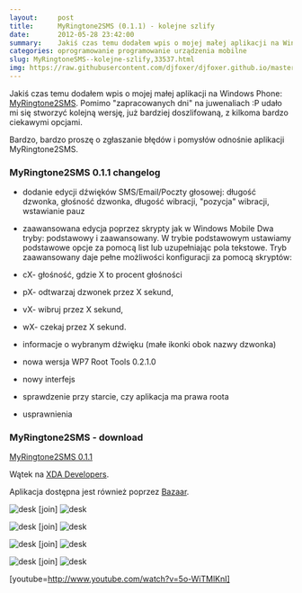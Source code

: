 ```yaml
---
layout:     post
title:      MyRingtone2SMS (0.1.1) - kolejne szlify
date:       2012-05-28 23:42:00
summary:    Jakiś czas temu dodałem wpis o mojej małej aplikacji na Windows Phone —  MyRingtone2SMS.  Pomimo "zapracowanych dni" na juwenaliach  — P udało mi się stworzyć kolejną wersję, już bardziej doszlifowaną, z kilkoma bardzo ciekawymi opcjami.Bardzo, bardzo proszę o zgłaszanie błędów i pomysłów odnośnie aplikacji MyRingtone2SMS.MyRingtone2SMS 0.1.1 changelogdodanie edycji dźwięków SMS/Email/Poczty głosowej — ...
categories: oprogramowanie programowanie urządzenia mobilne
slug: MyRingtoneSMS--kolejne-szlify,33537.html
img: https://raw.githubusercontent.com/djfoxer/djfoxer.github.io/master/_img/2012-5-28-_147_/g_-_-x-_-_-_x20120528231234_0.jpg
---
```




Jakiś czas temu dodałem wpis o mojej małej aplikacji na Windows Phone: [MyRingtone2SMS](http://www.dobreprogramy.pl/djfoxer/MyRingtoneSMS-bo-Microsoft-zaspal,31942.html).  Pomimo "zapracowanych dni" na juwenaliach :P udało mi się stworzyć kolejną wersję, już bardziej doszlifowaną, z kilkoma bardzo ciekawymi opcjami.

Bardzo, bardzo proszę o zgłaszanie błędów i pomysłów odnośnie aplikacji MyRingtone2SMS.



### MyRingtone2SMS 0.1.1 changelog




  * dodanie edycji dźwięków SMS/Email/Poczty głosowej: długość dzwonka, głośność dzwonka, długość wibracji, "pozycja" wibracji, wstawianie pauz

  * zaawansowana edycja poprzez skrypty jak w Windows Mobile
Dwa tryby: podstawowy i zaawansowany. W trybie podstawowym ustawiamy podstawowe opcje za pomocą list lub uzupełniając pola tekstowe. Tryb zaawansowany daje pełne możliwości konfiguracji za pomocą skryptów:



  * cX- głośność, gdzie X to procent głośności





  * pX- odtwarzaj dzwonek przez X sekund,





  * vX- wibruj przez X sekund,





  * wX- czekaj przez X sekund.




  * informacje o wybranym dźwięku (małe ikonki obok nazwy dzwonka)


  * nowa wersja WP7 Root Tools 0.2.1.0

  * nowy interfejs

  * sprawdzenie przy starcie, czy aplikacja ma prawa roota

  * usprawnienia



### MyRingtone2SMS - download


[MyRingtone2SMS 0.1.1](http://djfoxer.pl/MyRingtone2SMS_0.1.1.xap) 

Wątek na [XDA Developers](http://forum.xda-developers.com/showthread.php?p=25662695).  

Aplikacja dostępna jest również poprzez [Bazaar](http://wp-bazaar.com/Bazaar/Default.aspx). 

 






![desk](https://raw.githubusercontent.com/djfoxer/djfoxer.github.io/master/_img/2012-5-28-_147_/g_-_-x-_-_-_x20120528231234_0.jpg)
[join]
![desk](https://raw.githubusercontent.com/djfoxer/djfoxer.github.io/master/_img/2012-5-28-_147_/g_-_-x-_-_-_x20120528231239_0.jpg)




![desk](https://raw.githubusercontent.com/djfoxer/djfoxer.github.io/master/_img/2012-5-28-_147_/g_-_-x-_-_-_x20120528231244_0.jpg)
[join]
![desk](https://raw.githubusercontent.com/djfoxer/djfoxer.github.io/master/_img/2012-5-28-_147_/g_-_-x-_-_-_x20120528231249_0.jpg)




![desk](https://raw.githubusercontent.com/djfoxer/djfoxer.github.io/master/_img/2012-5-28-_147_/g_-_-x-_-_-_x20120528231253_0.jpg)
[join]
![desk](https://raw.githubusercontent.com/djfoxer/djfoxer.github.io/master/_img/2012-5-28-_147_/g_-_-x-_-_-_x20120528231303_0.jpg)




![desk](https://raw.githubusercontent.com/djfoxer/djfoxer.github.io/master/_img/2012-5-28-_147_/g_-_-x-_-_-_x20120528231308_0.jpg)
[join]
![desk](https://raw.githubusercontent.com/djfoxer/djfoxer.github.io/master/_img/2012-5-28-_147_/g_-_-x-_-_-_x20120528231313_0.jpg)



[youtube=http://www.youtube.com/watch?v=5o-WiTMlKnI]

